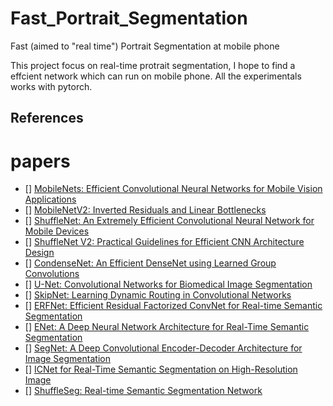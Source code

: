 # Fast_Portrait_Segmentation
Fast (aimed to "real time") Portrait Segmentation at mobile phone

This project focus on real-time protrait segmentation, I hope to find a effcient network which can run on mobile phone. All the experimentals works with pytorch.

## References
# papers
- [] [MobileNets: Efficient Convolutional Neural Networks for Mobile Vision Applications](https://arxiv.org/pdf/1704.04861.pdf)
- [] [MobileNetV2: Inverted Residuals and Linear Bottlenecks](https://arxiv.org/pdf/1801.04381.pdf)
- [] [ShuffleNet: An Extremely Efficient Convolutional Neural Network for Mobile Devices](https://arxiv.org/pdf/1707.01083.pdf)
- [] [ShuffleNet V2: Practical Guidelines for Efficient CNN Architecture Design](https://arxiv.org/pdf/1807.11164.pdf)
- [] [CondenseNet: An Efficient DenseNet using Learned Group Convolutions](https://arxiv.org/pdf/1711.09224.pdf)
- [] [U-Net: Convolutional Networks for Biomedical Image Segmentation](https://arxiv.org/pdf/1505.04597.pdf)
- [] [SkipNet: Learning Dynamic Routing in Convolutional Networks](https://arxiv.org/pdf/1711.09485.pdf)
- [] [ERFNet: Efficient Residual Factorized ConvNet for Real-time Semantic Segmentation](http://www.robesafe.es/personal/eduardo.romera/pdfs/Romera17tits.pdf)
- [] [ENet: A Deep Neural Network Architecture for Real-Time Semantic Segmentation](https://arxiv.org/pdf/1606.02147.pdf)
- [] [SegNet: A Deep Convolutional Encoder-Decoder Architecture for Image Segmentation](https://arxiv.org/pdf/1511.00561.pdf)
- [] [ICNet for Real-Time Semantic Segmentation on High-Resolution Image](https://arxiv.org/pdf/1704.08545.pdf)
- [] [ShuffleSeg: Real-time Semantic Segmentation Network](https://arxiv.org/pdf/1803.03816.pdf)
